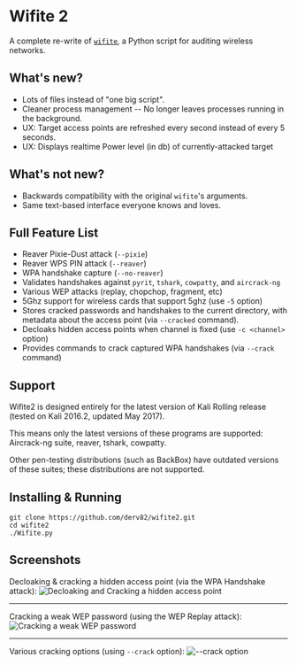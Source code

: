 Wifite 2
========
A complete re-write of [`wifite`](https://github.com/derv82/wifite), a Python script for auditing wireless networks.

What's new?
-----------
* Lots of files instead of "one big script".
* Cleaner process management -- No longer leaves processes running in the background.
* UX: Target access points are refreshed every second instead of every 5 seconds.
* UX: Displays realtime Power level (in db) of currently-attacked target

What's not new?
---------------
* Backwards compatibility with the original `wifite`'s arguments.
* Same text-based interface everyone knows and loves.

Full Feature List
-----------------
* Reaver Pixie-Dust attack (`--pixie`)
* Reaver WPS PIN attack (`--reaver`)
* WPA handshake capture (`--no-reaver`)
* Validates handshakes against `pyrit`, `tshark`, `cowpatty`, and `aircrack-ng`
* Various WEP attacks (replay, chopchop, fragment, etc)
* 5Ghz support for wireless cards that support 5ghz (use `-5` option)
* Stores cracked passwords and handshakes to the current directory, with metadata about the access point (via `--cracked` command).
* Decloaks hidden access points when channel is fixed (use `-c <channel>` option)
* Provides commands to crack captured WPA handshakes (via `--crack` command)

Support
-------
Wifite2 is designed entirely for the latest version of Kali Rolling release (tested on Kali 2016.2, updated May 2017).

This means only the latest versions of these programs are supported: Aircrack-ng suite, reaver, tshark, cowpatty.

Other pen-testing distributions (such as BackBox) have outdated versions of these suites; these distributions are not supported.

Installing & Running
--------------------
```
git clone https://github.com/derv82/wifite2.git
cd wifite2
./Wifite.py
```

Screenshots
-----------

Decloaking & cracking a hidden access point (via the WPA Handshake attack):
![Decloaking and Cracking a hidden access point](http://i.imgur.com/MTMwSzM.gif)

-------------

Cracking a weak WEP password (using the WEP Replay attack):
![Cracking a weak WEP password](http://i.imgur.com/VIeltx9.gif)

-------------

Various cracking options (using `--crack` option):
![--crack option](http://i.imgur.com/rydOakW.png)
